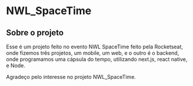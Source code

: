 # NWL_SpaceTime

## Sobre o projeto

Esse é um projeto feito no evento NWL SpaceTime feito pela Rocketseat, onde fizemos três projetos, um mobile, um web, e o outro é o backend, onde programamos
uma cápsula do tempo, utilizando next.js, react native, e Node.

Agradeço pelo interesse no projeto NWL_SpaceTime.
